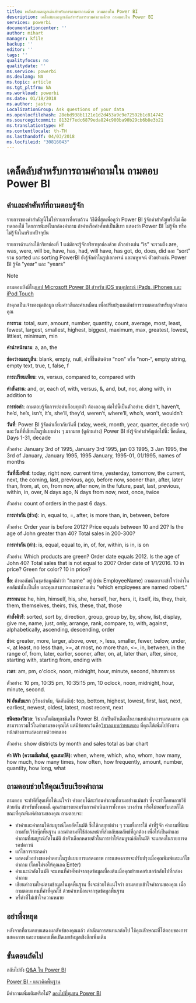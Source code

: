 ```yaml
---
title: เคล็ดลับและลูกเล่นสำหรับการถามคำถามด้วย ถามตอบใน Power BI
description: เคล็ดลับและลูกเล่นสำหรับการถามคำถามด้วย ถามตอบใน Power BI
services: powerbi
documentationcenter: ''
author: mihart
manager: kfile
backup: ''
editor: ''
tags: ''
qualityfocus: no
qualitydate: ''
ms.service: powerbi
ms.devlang: NA
ms.topic: article
ms.tgt_pltfrm: NA
ms.workload: powerbi
ms.date: 01/18/2018
ms.author: jastru
LocalizationGroup: Ask questions of your data
ms.openlocfilehash: 28ebd938b1121e1d2d453a9c9e72592b1c814742
ms.sourcegitcommit: 8132f7edc6879eda824c900ba90b29cb6b8e3b21
ms.translationtype: HT
ms.contentlocale: th-TH
ms.lasthandoff: 04/03/2018
ms.locfileid: "30816043"
---
```

# <a name="tips-for-asking-questions-in-power-bi-qa"></a>เคล็ดลับสำหรับการถามคำถามใน ถามตอบ Power BI
## <a name="words-and-terminology-that-qa-recognizes"></a>คำและคำศัพท์ที่ถามตอบรู้จัก
รายการของคำสำคัญนี้ไม่ใช่รายการที่ครบถ้วน  วิธีดีที่สุดเพื่อดูว่า Power BI รู้จักคำสำคัญหรือไม่ คือทดลองใช้ โดยการพิมพ์ในกล่องคำถาม  ถ้าคำหรือคำศัพท์เป็นสีเทา แสดงว่า Power BI ไม่รู้จัก หรือไม่รู้จักในบริบทปัจจุบัน

รายการด้านล่างใช้กริยาช่องที่ 1 แต่มักจะรู้จักกริยาทุกช่องด้วย ตัวอย่างเช่น “is” จะรวมถึง are, was, were, will be, have, has, had, will have, has got, do, does, did  และ “sort” รวม sorted และ sorting  PowerBI ยังรู้จักคำในรูปเอกพจน์ และพหูพจน์ ตัวอย่างเช่น Power BI รู้จัก "year" และ "years"

> [!NOTE]
> ถามตอบยังมีใน[แอป Microsoft Power BI สำหรับ iOS บนอุปกรณ์ iPads, iPhones และ iPod Touch](mobile-apps-ios-qna.md)
> 
> 

ถ้าคุณเป็นเจ้าของชุดข้อมูล เพิ่มคำวลีและคำเหมือน เพื่อปรับปรุงผลลัพธ์การถามตอบสำหรับลูกค้าของคุณ

**การรวม**: total, sum, amount, number, quantity, count, average, most, least, fewest, largest, smallest, highest, biggest, maximum, max, greatest, lowest, littlest, minimum, min

**คำนำหน้านาม**: a, an, the

**ช่องว่างและบูลีน**: blank, empty, null, คำที่ขึ้นต้นด้วย “non” หรือ “non-“, empty string, empty text, true, t, false, f

**การเปรียบเทียบ**: vs, versus, compared to, compared with

**คำสันธาน**: and, or, each of, with, versus, &, and, but, nor, along with, in addition to

**การย่อคำ**: ถามตอบรู้จักการย่อคำเกือบทุกตัว ต้องลองดู  ต่อไปนี้เป็นตัวอย่าง: didn’t, haven’t, he’d, he’s, isn’t, it’s, she’ll, they’d, weren’t, where’ll, who’s, won’t, wouldn’t

**วันที่**: Power BI รู้จักคำเกี่ยวกับวันที่ (วday, week, month, year, quarter, decade ฯลฯ) และวันที่ที่เขียนในรูปแบบต่าง ๆ มากมาย (ดูด้านล่าง) Power BI ยังรู้จักคำสำคัญต่อไปนี้: ชื่อเดือน, Days 1-31, decade

ตัวอย่าง: January 3rd of 1995, January 3rd 1995, jan 03 1995, 3 Jan 1995, the 3rd of January, January 1995, 1995 January, 1995-01, 01/1995, names of months

**วันที่สัมพัทธ์**: today, right now, current time, yesterday, tomorrow, the current, next, the coming, last, previous, ago, before now, sooner than, after, later than, from, at, on, from now, after now, in the future, past, last, previous, within, in, over, N days ago, N days from now, next, once, twice

ตัวอย่าง: count of orders in the past 6 days.

**การเท่ากัน (ช่วง)**: in, equal to, =, after, is more than, in, between, before

ตัวอย่าง: Order year is before 2012? Price equals between 10 and 20? Is the age of John greater than 40? Total sales in 200-300?

**การเท่ากัน (ค่า)**:  is, equal, equal to, in, of, for, within, is in, is on

ตัวอย่าง: Which products are green? Order date equals 2012. Is the age of John 40? Total sales that is not equal to 200? Order date of 1/1/2016. 10 in price? Green for color? 10 in price?

**ชื่อ**: ถ้าคอลัมน์ในชุดข้อมูลมีคำว่า "name" อยู่ (เช่น EmployeeName) ถามตอบจะเข้าใจว่าค่าในคอลัมน์นั้นเป็นชื่อ และคุณสามารถถามคำถามเช่น "which employees are named robert."

**สรรพนาม**: he, him, himself, his, she, herself, her, hers, it, itself, its, they, their, them, themselves, theirs, this, these, that, those

**คำสั่งคิวรี**: sorted, sort by, direction, group, group by, by, show, list, display, give me, name, just, only, arrange, rank, compare, to, with, against, alphabetically, ascending, descending, order

**ช่วง**: greater, more, larger, above, over, >, less, smaller, fewer, below, under, <,  at least, no less than, >=, at most, no more than, <=, in, between, in the range of, from, later, earlier, sooner, after, on, at, later than, after, since, starting with, starting from, ending with

**เวลา**: am, pm, o'clock, noon, midnight, hour, minute, second, hh:mm:ss

ตัวอย่าง: 10 pm, 10:35 pm, 10:35:15 pm, 10 oclock, noon, midnight, hour, minute, second.

**N อันดับแรก** (เรียงลำดับ, จัดอันดับ): top, bottom, highest, lowest, first, last, next, earliest, newest, oldest, latest, most recent, next

**ชนิดของวิชวล**: วิชวลดั้งเดิมทุกชนิดใน Power BI.  ถ้าเป็นตัวเลือกในบานหน้าต่างการแสดงภาพ คุณสามารถรวมไว้ในคำถามของคุณได้  แต่มีข้อยกเว้นคือ[วิชวลแบบกำหนดเอง](power-bi-custom-visuals.md) ที่คุณได้เพิ่มไปยังบานหน้าต่างการแสดงภาพด้วยตนเอง

ตัวอย่าง: show districts by month and sales total as bar chart

**คำ Wh (ความสัมพันธ์, คุณสมบัติ)**: when, where, which, who, whom, how many, how much, how many times, how often, how frequently, amount, number, quantity, how long, what

## <a name="qa-helps-you-phrase-the-question"></a>ถามตอบช่วยให้คุณเรียบเรียงคำถาม
ถามตอบ จะทำดีที่สุดเพื่อให้แน่ใจว่า คำตอบได้สะท้อนคำถามที่ถามอย่างแม่นยำ ซึ่งจะทำโดยหลายวิธีด้วยกัน สำหรับทั้งหมดนี้ คุณสามารถยอมรับการดำเนินการทั้งหมด บางส่วน หรือไม่ยอมรับเลยก็ได้ ขณะที่คุณพิมพ์คำถามของคุณ ถามตอบจะ:

* ทำคำและคำถามให้สมบูรณ์โดยอัตโนมัติ ซึ่งใช้กลยุทธ์ต่าง ๆ รวมทั้งการใช้ คำที่รู้จัก คำถามที่นิยมถามกับเวิร์กบุ๊กพื้นฐาน และคำถามที่ใช้ก่อนหน้าที่ส่งกลับผลลัพธ์ที่ถูกต้อง เพื่อให้เป็นคำและคำถามที่สมบูรณ์อัตโนมัติ ถ้าตัวเลือกหลายตัวในการทำให้สมบูรณ์อัตโนมัติ จะแสดงในรายการดรอปดาวน์
* แก้ไขการสะกดคำ
* แสดงตัวอย่างของคำตอบในรูปแบบการแสดงภาพ การแสดงภาพจะปรับปรุงเมื่อคุณพิมพ์และแก้ไขคำถาม (โดยไม่รอให้คุณกด Enter)
* คำแนะนำอัตโนมัติ จะแทนที่คำศัพท์จากชุดข้อมูลเบื้องต้นเมื่อคุณย้ายเคอร์เซอร์กลับไปที่กล่องคำถาม
* เขียนคำถามใหม่ตามข้อมูลในชุดพื้นฐาน ซึ่งจะช่วยให้แน่ใจว่า ถามตอบเข้าใจคำถามของคุณ เมื่อถามตอบแทนที่คำที่คุณใช้ ด้วยคำเหมือนจากชุดข้อมูลพื้นฐาน
* หรี่คำที่ไม่เข้าใจความหมาย

## <a name="dont-stop-now"></a>อย่าพึ่งหยุด
หลังจากที่ถามตอบแสดงผลลัพธ์ของคุณแล้ว ดำเนินการสนทนาต่อไป ใช้คุณลักษณะที่โต้ตอบของการแสดงภาพ และถามตอบเพื่อเปิดเผยข้อมูลเชิงลึกเพิ่มเติม

## <a name="next-steps"></a>ขั้นตอนถัดไป
กลับไปยัง [Q&A ใน Power BI](power-bi-q-and-a.md)  

[Power BI - แนวคิดพื้นฐาน](service-basic-concepts.md)  

มีคำถามเพิ่มเติมหรือไม่? [ลองไปที่ชุมชน Power BI](http://community.powerbi.com/)

